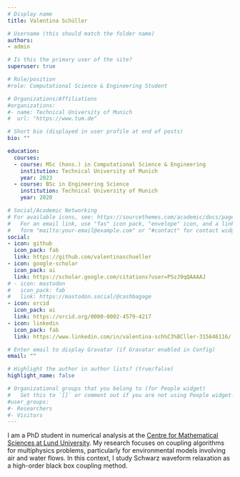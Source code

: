 ```yaml
---
# Display name
title: Valentina Schüller

# Username (this should match the folder name)
authors:
- admin

# Is this the primary user of the site?
superuser: true

# Role/position
#role: Computational Science & Engineering Student

# Organizations/Affiliations
#organizations:
#- name: Technical University of Munich
#  url: "https://www.tum.de"

# Short bio (displayed in user profile at end of posts)
bio: ""

education:
  courses:
  - course: MSc (hons.) in Computational Science & Engineering
    institution: Technical University of Munich
    year: 2023
  - course: BSc in Engineering Science
    institution: Technical University of Munich
    year: 2020

# Social/Academic Networking
# For available icons, see: https://sourcethemes.com/academic/docs/page-builder/#icons
#   For an email link, use "fas" icon pack, "envelope" icon, and a link in the
#   form "mailto:your-email@example.com" or "#contact" for contact widget.
social:
- icon: github
  icon_pack: fab
  link: https://github.com/valentinaschueller
- icon: google-scholar
  icon_pack: ai
  link: https://scholar.google.com/citations?user=PSzJ9qQAAAAJ
# - icon: mastodon
#   icon_pack: fab
#   link: https://mastodon.social/@cashbagage
- icon: orcid
  icon_pack: ai
  link: https://orcid.org/0000-0002-4579-4217
- icon: linkedin
  icon_pack: fab
  link: https://www.linkedin.com/in/valentina-sch%C3%BCller-315646116/

# Enter email to display Gravatar (if Gravatar enabled in Config)
email: ""

# Highlight the author in author lists? (true/false)
highlight_name: false

# Organizational groups that you belong to (for People widget)
#   Set this to `[]` or comment out if you are not using People widget.
#user_groups:
#- Researchers
#- Visitors
---
```


I am a PhD student in numerical analysis at the [Centre for Mathematical Sciences at Lund University](https://www.maths.lu.se/english/). 
My research focuses on coupling algorithms for multiphysics problems, particularly for environmental models involving air and water flows. 
In this context, I study Schwarz waveform relaxation as a high-order black box coupling method.
